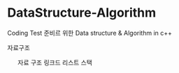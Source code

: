 # DataStructure-Algorithm

Coding Test 준비르 위한
Data structure & Algorithm in c++

자료구조

<ol>
  자료 구조
  <a> 링크드 리스트
    <a> 스택
      
